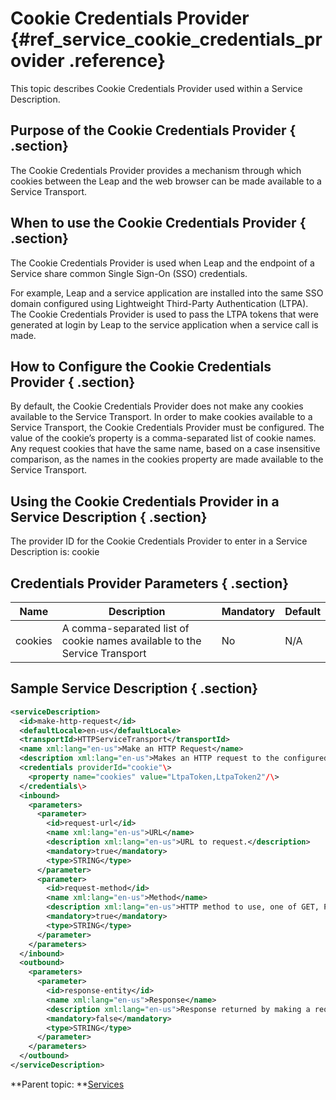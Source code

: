 # Cookie Credentials Provider {#ref_service_cookie_credentials_provider .reference}

This topic describes Cookie Credentials Provider used within a Service Description.

## Purpose of the Cookie Credentials Provider { .section}

The Cookie Credentials Provider provides a mechanism through which cookies between the Leap and the web browser can be made available to a Service Transport.

## When to use the Cookie Credentials Provider { .section}

The Cookie Credentials Provider is used when Leap and the endpoint of a Service share common Single Sign-On \(SSO\) credentials.

For example, Leap and a service application are installed into the same SSO domain configured using Lightweight Third-Party Authentication \(LTPA\). The Cookie Credentials Provider is used to pass the LTPA tokens that were generated at login by Leap to the service application when a service call is made.

## How to Configure the Cookie Credentials Provider { .section}

By default, the Cookie Credentials Provider does not make any cookies available to the Service Transport. In order to make cookies available to a Service Transport, the Cookie Credentials Provider must be configured. The value of the cookie’s property is a comma-separated list of cookie names. Any request cookies that have the same name, based on a case insensitive comparison, as the names in the cookies property are made available to the Service Transport.

## Using the Cookie Credentials Provider in a Service Description { .section}

The provider ID for the Cookie Credentials Provider to enter in a Service Description is: cookie

## Credentials Provider Parameters { .section}

|Name|Description|Mandatory|Default|
|----|-----------|---------|-------|
|cookies|A comma-separated list of cookie names available to the Service Transport|No|N/A|

## Sample Service Description { .section}

```xml
<serviceDescription>
  <id>make-http-request</id>
  <defaultLocale>en-us</defaultLocale>
  <transportId>HTTPServiceTransport</transportId>
  <name xml:lang="en-us">Make an HTTP Request</name>
  <description xml:lang="en-us">Makes an HTTP request to the configured URL and returns the result</description>
  <credentials providerId="cookie"\>
    <property name="cookies" value="LtpaToken,LtpaToken2"/\>
  </credentials\>
  <inbound>
    <parameters>
      <parameter>
        <id>request-url</id>
        <name xml:lang="en-us">URL</name>
        <description xml:lang="en-us">URL to request.</description>
        <mandatory>true</mandatory>
        <type>STRING</type>
      </parameter>
      <parameter>
        <id>request-method</id>
        <name xml:lang="en-us">Method</name>
        <description xml:lang="en-us">HTTP method to use, one of GET, PUT, POST, or DELETE.</description>
        <mandatory>true</mandatory>
        <type>STRING</type>
      </parameter>
    </parameters>
  </inbound>
  <outbound>
    <parameters>
      <parameter>
        <id>response-entity</id>
        <name xml:lang="en-us">Response</name>
        <description xml:lang="en-us">Response returned by making a request to the configured URL.</description>
        <mandatory>false</mandatory>
        <type>STRING</type>
      </parameter>
    </parameters>
  </outbound>
</serviceDescription>
```

**Parent topic: **[Services](ref_services_toc.md)

